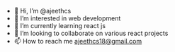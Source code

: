 - 👋 Hi, I’m @ajeethcs
- 👀 I’m interested in web development
- 🌱 I’m currently learning react js
- 💞️ I’m looking to collaborate on various react projects
- 📫 How to reach me ajeethcs18@gmail.com

<!---
ajeethcs/ajeethcs is a ✨ special ✨ repository because its `README.md` (this file) appears on your GitHub profile.
You can click the Preview link to take a look at your changes.
--->
